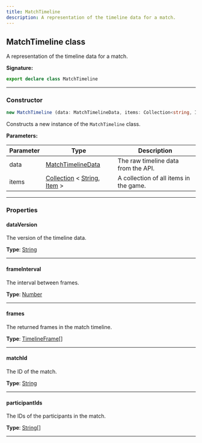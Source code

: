 ```yaml
---
title: MatchTimeline
description: A representation of the timeline data for a match.
---
```


## MatchTimeline class

A representation of the timeline data for a match.

**Signature:**

```ts
export declare class MatchTimeline 
```

---

### Constructor

```ts
new MatchTimeline (data: MatchTimelineData, items: Collection<string, Item>)
```

Constructs a new instance of the `MatchTimeline` class.

**Parameters:**

| Parameter | Type | Description |
| --------- | ---- | ----------- |
| data | [MatchTimelineData](/api/MatchTimelineData.md) | The raw timeline data from the API. |
| items | [Collection](https://discord.js.org/#/docs/collection/stable/class/Collection) \< [String](https://developer.mozilla.org/en-US/docs/Web/JavaScript/Reference/Global_Objects/String), [Item](/api/Item.md) \> | A collection of all items in the game. |
---

### Properties

#### dataVersion

The version of the timeline data.



**Type**: [String](https://developer.mozilla.org/en-US/docs/Web/JavaScript/Reference/Global_Objects/String)

---

#### frameInterval

The interval between frames.



**Type**: [Number](https://developer.mozilla.org/en-US/docs/Web/JavaScript/Reference/Global_Objects/Number)

---

#### frames

The returned frames in the match timeline.



**Type**: [TimelineFrame](/api/TimelineFrame.md)[]

---

#### matchId

The ID of the match.



**Type**: [String](https://developer.mozilla.org/en-US/docs/Web/JavaScript/Reference/Global_Objects/String)

---

#### participantIds

The IDs of the participants in the match.



**Type**: [String](https://developer.mozilla.org/en-US/docs/Web/JavaScript/Reference/Global_Objects/String)[]

---

